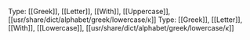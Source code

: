 Type: [[Greek]], [[Letter]], [[With]], [[Uppercase]], [[usr/share/dict/alphabet/greek/lowercase/κ]]
Type: [[Greek]], [[Letter]], [[With]], [[Lowercase]], [[usr/share/dict/alphabet/greek/lowercase/κ]]
